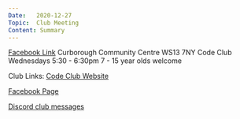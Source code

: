 ```yaml
---
Date:   2020-12-27
Topic:  Club Meeting
Content: Summary
---
```


[Facebook Link](https://www.facebook.com/1481985248595237/posts/3371791989614544/)
Curborough Community Centre
WS13 7NY
Code Club
Wednesdays 5:30 - 6:30pm
7 - 15 year olds welcome

Club Links:
[Code Club Website](https://lichfield-code-club.github.io/)

[Facebook Page](https://www.facebook.com/LichfieldCoders)

[Discord club messages](https://discord.gg/szz6xGK)
